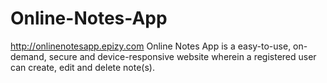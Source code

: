 # Online-Notes-App
http://onlinenotesapp.epizy.com
Online Notes App is a  easy-to-use, on-demand, secure and device-responsive website wherein a registered user can create, edit and delete note(s).
